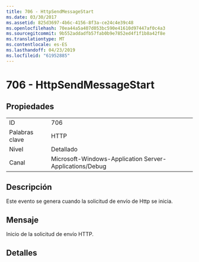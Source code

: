 ```yaml
---
title: 706 - HttpSendMessageStart
ms.date: 03/30/2017
ms.assetid: 825d3697-4b6c-4156-8f3a-ce24c4e39c48
ms.openlocfilehash: 70ea44a5a407d053bc590e41610d97447af0c4a3
ms.sourcegitcommit: 9b552addadfb57fab0b9e7852ed4f1f1b8a42f8e
ms.translationtype: MT
ms.contentlocale: es-ES
ms.lasthandoff: 04/23/2019
ms.locfileid: "61952885"
---
```

# <a name="706---httpsendmessagestart"></a>706 - HttpSendMessageStart
## <a name="properties"></a>Propiedades  
  
|||  
|-|-|  
|ID|706|  
|Palabras clave|HTTP|  
|Nivel|Detallado|  
|Canal|Microsoft-Windows-Application Server-Applications/Debug|  
  
## <a name="description"></a>Descripción  
 Este evento se genera cuando la solicitud de envío de Http se inicia.  
  
## <a name="message"></a>Mensaje  
 Inicio de la solicitud de envío HTTP.  
  
## <a name="details"></a>Detalles

